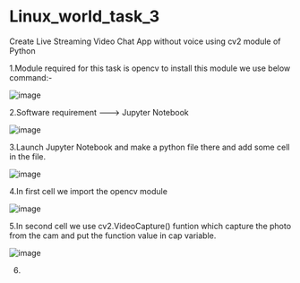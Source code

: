 # Linux_world_task_3

Create Live Streaming Video Chat App without voice using cv2 module of Python

1.Module required for this task is opencv to install this module we use below command:-

![image](https://user-images.githubusercontent.com/60494696/120881480-51561500-c59f-11eb-9601-ccb34fb947cd.png)

2.Software requirement ---> Jupyter Notebook

![image](https://user-images.githubusercontent.com/60494696/120881553-e6f1a480-c59f-11eb-8791-b581fce41d60.png)

3.Launch Jupyter Notebook and make a python file there and add some cell in the file.

![image](https://user-images.githubusercontent.com/60494696/120881594-4a7bd200-c5a0-11eb-88ad-c900351902bf.png)

4.In first cell we import the opencv module 

![image](https://user-images.githubusercontent.com/60494696/120881697-17860e00-c5a1-11eb-933e-8132f0249534.png)

5.In second cell we use cv2.VideoCapture() funtion which capture the photo from the cam and put the function value in cap variable.

![image](https://user-images.githubusercontent.com/60494696/120881730-5b791300-c5a1-11eb-9197-22a68dd11bea.png)

6.



